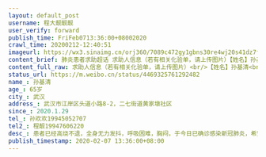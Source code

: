 ```yaml
---
layout: default_post
username: 程大靓靓靓
user_verify: forward
publish_time: FriFeb0713:36:00+08002020
crawl_time: 20200212-12:40:51
imageurl: https://wx3.sinaimg.cn/orj360/7089c472gy1gbns30re4wj20s41dz7fd.jpg,https://wx1.sinaimg.cn/orj360/7089c472gy1gbns30ellfj20oa175wk0.jpg
content_brief: 肺炎患者求助超话 求助人信息（若有相关化验单，请上传图片）【姓名】孙基清【年龄】65岁【所在城市】武汉【所在小区、社区】武汉市江岸区头道小路8-2，二七街道黄家墩社区【患病时间】2020.1.29【联系方式】孙欢欢 19945052707【其他紧急联系人】程靓 19947606220【病情描述】 患者已经高 ...全文
content_full_raw: 求助人信息（若有相关化验单，请上传图片）<br/>【姓名】孙基清<br/>【年龄】65岁<br/>【所在城市】武汉<br/>【所在小区、社区】武汉市江岸区头道小路8-2，二七街道黄家墩社区<br/>【患病时间】2020.1.29<br/>【联系方式】孙欢欢19945052707<br/>【其他紧急联系人】程靓19947606220<br/>【病情描述】患者已经高烧不退，全身无力发抖，呼吸困难，胸闷，于今日已确诊感染新冠肺炎，希望能够尽快入院得到治疗。
status_url: https://m.weibo.cn/status/4469325761292482
name_: 孙基清
age_: 65岁
city_: 武汉
address_: 武汉市江岸区头道小路8-2，二七街道黄家墩社区
since_: 2020.1.29
tel_: 孙欢欢19945052707
tel2_: 程靓19947606220
desc_: 患者已经高烧不退，全身无力发抖，呼吸困难，胸闷，于今日已确诊感染新冠肺炎，希望能够尽快入院得到治疗。
publish_timestamp: 2020-02-07 13:36:00+08:00
---
```

